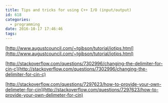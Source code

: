 ```yaml
---
title: Tips and tricks for using C++ I/O (input/output)
id: 618
categories:
  - programming
date: 2016-10-17 17:46:46
tags:
---
```


[http://www.augustcouncil.com/~tgibson/tutorial/iotips.html](http://www.augustcouncil.com/~tgibson/tutorial/iotips.html)

[http://stackoverflow.com/questions/7302996/changing-the-delimiter-for-cin-c](http://stackoverflow.com/questions/7302996/changing-the-delimiter-for-cin-c)

[http://stackoverflow.com/questions/7297623/how-to-provide-your-own-delimeter-for-cin](http://stackoverflow.com/questions/7297623/how-to-provide-your-own-delimeter-for-cin)